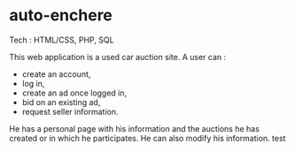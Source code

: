 # auto-enchere

Tech : HTML/CSS, PHP, SQL

This web application is a used car auction site. 
A user can :
  - create an account, 
  - log in, 
  - create an ad once logged in, 
  - bid on an existing ad, 
  - request seller information.
  
He has a personal page with his information and the auctions he has created or in which he participates. He can also modify his information. test
